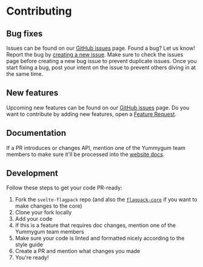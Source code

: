# Contributing

## Bug fixes

Issues can be found on our [GitHub issues](https://github.com/yummygum/svelte-flagpack/issues) page. Found a bug? Let us know! Report the bug by [creating a new issue](https://github.com/Yummygum/svelte-flagpack/issues/new/choose). Make sure to check the issues page before creating a new bug issue to prevent duplicate issues. Once you start fixing a bug, post your intent on the issue to prevent others diving in at the same time.

## New features

Upcoming new features can be found on our [GitHub issues](https://github.com/yummygum/svelte-flagpack/issues) page. Do you want to contribute by adding new features, open a [Feature Request](https://github.com/Yummygum/svelte-flagpack/issues/new/choose).

## Documentation

If a PR introduces or changes API, mention one of the Yummygum team members to make sure it'll be processed into the [website docs](https://flagpack.xyz/docs/).

## Development

Follow these steps to get your code PR-ready:

1. Fork the `svelte-flagpack` repo (and also the [`flagpack-core`](https://github.com/yummygum/flagpack-core/) if you want to make changes to the core)
2. Clone your fork locally
3. Add your code
4. If this is a feature that requires doc changes, mention one of the Yummygum team members
5. Make sure your code is linted and formatted nicely according to the style guide
6. Create a PR and mention what changes you made
7. You're ready!
